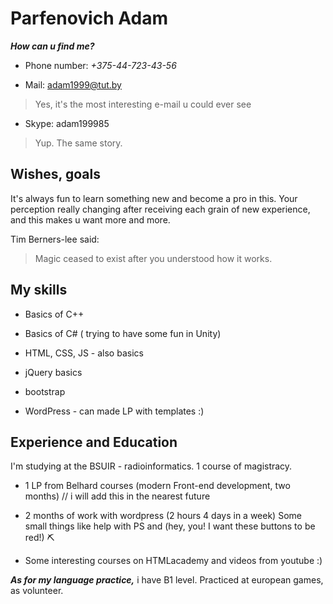 # Parfenovich Adam #

***How can u find me?***

* Phone number: *+375-44-723-43-56*

* Mail: <adam1999@tut.by>

> Yes, it's the most interesting e-mail u could ever see 

* Skype: adam199985

> Yup. The same story.

## Wishes, goals ##


It's always fun to learn something new and become a pro in this.
Your perception really changing after receiving each grain of new experience, 
and this makes u want more and more.

Tim Berners-lee said:

>Magic ceased to exist after you understood how it works.

## My skills ##

* Basics of C++

* Basics of C# ( trying to have some fun in Unity)

* HTML, CSS, JS - also basics 

* jQuery basics

* bootstrap 

* WordPress - can made LP with templates :)


## Experience and Education ##

 I'm studying at the BSUIR - radioinformatics. 1 course of magistracy.

* 1 LP from Belhard courses (modern Front-end development, two months)  //  i will add this in the nearest future

* 2 months of work with wordpress (2 hours 4 days in a week) Some small things like help with PS and (hey, you! I want these buttons to be red!) :pick:

* Some interesting courses on HTMLacademy and videos from youtube :)


***As for my language practice,*** i have B1 level.
Practiced at european games, as volunteer.
